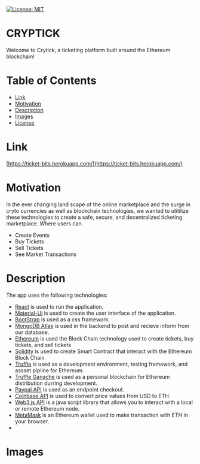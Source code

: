 [![License: MIT](https://img.shields.io/badge/License-MIT-yellow.svg)](https://opensource.org/licenses/MIT)

# CRYPTICK  #

Welcome to Crytick, a ticketing platform built around the Ethereum blockchain! 

# Table of Contents

* [Link](#Link)
* [Motivation](#Motivation)
* [Description](#Description)
* [Images](#Images)
* [License](#License)

# Link
[https://ticket-bits.herokuapp.com/](https://ticket-bits.herokuapp.com/)

# Motivation

In the ever changing land scape of the online marketplace and the surge in cryto currencies as well as blockchain technologies,
we wanted to utitilize these technologies to create a safe, secure, and decentralized ticketing marketplace. 
Where users can.
 * Create Events
*  Buy Tickets
*  Sell Tickets
*  See Market Transactions

# Description

The app uses the following technologies:
* [React](https://reactjs.org/) is used to run the application.
* [Material-Ui](https://material-ui.com/) is used to create the user interface of the application.
* [BootStrap](https://getbootstrap.com/) is used as a css framework.
* [MongoDB Atlas](https://docs.mongodb.com/manual/) is used in the backend to post and recieve inform from our database.
* [Ethereum](https://ethereum.org/en/) is used the Block Chain technology used to create tickets, buy tickets, and sell tickets
* [Solidity](https://docs.soliditylang.org/en/v0.8.3/) is used to create Smart Contract that interact with the Ethereum Block Chain
* [Truffle](https://www.trufflesuite.com/) is used as a development environment, testing framework, and assset pipline for Ethereum.
* [Truffle Ganache](https://www.trufflesuite.com/docs/ganache/overview) is used as a personal blockchain for Ethereum distribution durring development.
* [Paypal API](https://developer.paypal.com/docs/api/overview/) is used as an endpoint checkout.
* [Coinbase API](https://developers.coinbase.com/) is used to convert price values from USD to ETH.
* [Web3.js API](https://web3js.readthedocs.io/en/v1.3.4/) is a java script library that allows you to interact with a local or remote Ethereum node.
* [MetaMask](https://chrome.google.com/webstore/detail/metamask/nkbihfbeogaeaoehlefnkodbefgpgknn?hl=en) is an Ethereum wallet used to make transaction with ETH in your browser.
* 



# Images

